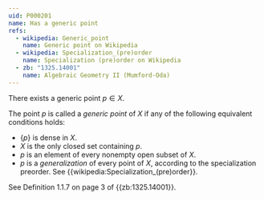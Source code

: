 ```yaml
---
uid: P000201
name: Has a generic point
refs:
  - wikipedia: Generic_point
    name: Generic point on Wikipedia
  - wikipedia: Specialization_(pre)order
    name: Specialization (pre)order on Wikipedia
  - zb: "1325.14001"
    name: Algebraic Geometry II (Mumford-Oda)
---
```


There exists a generic point $p \in X$. 

The point $p$ is called a *generic point* of $X$ if any of the following equivalent conditions holds:

- $\{p\}$ is dense in $X$.
- $X$ is the only closed set containing $p$.
- $p$ is an element of every nonempty open subset of $X$.
- $p$ is a *generalization* of every point of $X$, according to the specialization preorder. See {{wikipedia:Specialization_(pre)order}}.

See Definition 1.1.7 on page 3 of {{zb:1325.14001}}.
